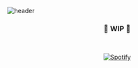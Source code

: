![header](https://capsule-render.vercel.app/api?type=waving&text=dotRarufu&fontAlign=70&desc=dotrarufu&descAlign=85&height=250&theme=tokyonight)
&nbsp;<div align="center">
### 🚧 WIP 🚧
</div>

&nbsp;<div align="center">
  [![Spotify](https://github-spotify-widget-seven.vercel.app/api/spotify?background_color=0d1117&border_color=ffffff)](https://open.spotify.com/user/31y5kedrcvl2y7yv5e7pcgdjbhma)
</div>

<!--START_SECTION:readme-info-->
<!--END_SECTION:readme-info-->

<!--START_SECTION:waka-->
<!--END_SECTION:waka-->


<!--
**dotRarufu/dotRarufu** is a ✨ _special_ ✨ repository because its `README.md` (this file) appears on your GitHub profile.

Here are some ideas to get you started:

- 🔭 I’m currently working on ...
- 🌱 I’m currently learning ...
- 👯 I’m looking to collaborate on ...
- 🤔 I’m looking for help with ...
- 💬 Ask me about ...
- 📫 How to reach me: ...
- 😄 Pronouns: ...
- ⚡ Fun fact: ...
-->

